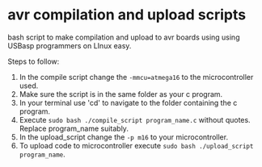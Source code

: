 # avr compilation and upload scripts
bash script to make compilation and upload to avr boards using using USBasp programmers on LInux easy.

Steps to follow:
1. In the compile script change the ```-mmcu=atmega16``` to the microcontroller used.
2. Make sure the script is in the same folder as your c program.
3. In your terminal use 'cd' to navigate to the folder containing the c program.
4. Execute ```sudo bash ./compile_script program_name.c``` without quotes. Replace program_name suitably.
5. In the upload_script change the ```-p m16``` to your microcontroller.
6. To upload code to microcontroller execute ```sudo bash ./upload_script program_name```.
